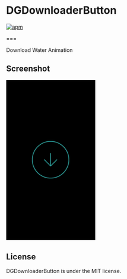 # DGDownloaderButton
[![apm](https://img.shields.io/apm/l/vim-mode.svg?maxAge=2592000)]()

===

Download Water Animation

## Screenshot

<img src="shot.gif" alt="img" width="240px">

## License

DGDownloaderButton is under the MIT license.

